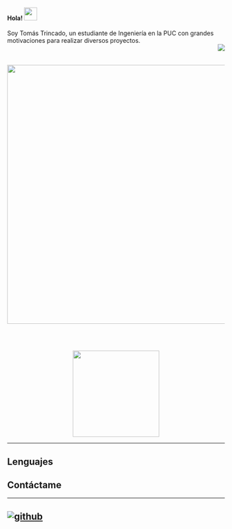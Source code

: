 <h4> Hola! <img src="https://raw.githubusercontent.com/verma-anushka/verma-anushka/master/gifs/wave.gif" width="30px"></h4>
Soy Tomás Trincado, un estudiante de Ingeniería en la PUC con grandes motivaciones para realizar diversos proyectos. 
</br>

<img align="right" src="https://visitor-badge.laobi.icu/badge?page_id=TTrincado.TTrincado" />
<br><br>
<p align="center">
  <img src="https://github.com/Anmol-Baranwal/Cool-GIFs-For-GitHub/assets/74038190/80728820-e06b-4f96-9c9e-9df46f0cc0a5" width="600">
</p>
<br><br>

<p align="center">
  <img height=200 align="center" src="https://github-readme-stats.vercel.app/api?username=TTrincado&theme=tokyonight&show_icons=true&hide=stars,prs&hide_rank=true" />
</p>

---
## Lenguajes

## Contáctame
---
[![github](https://cloud.githubusercontent.com/assets/17016297/18839843/0e06a67a-83d2-11e6-993a-b35a182500e0.png)][1]
---
[1]: http://www.github.com/TTrincado

